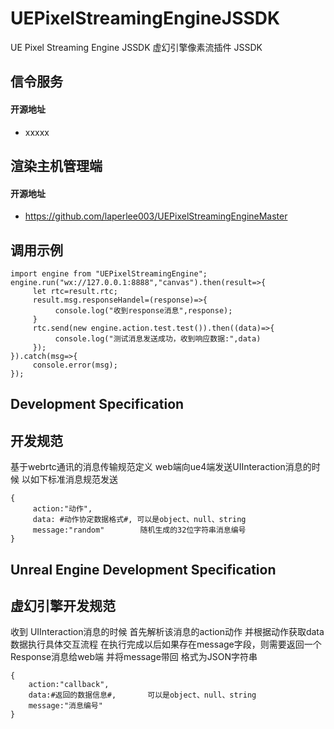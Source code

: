 # UEPixelStreamingEngineJSSDK
UE Pixel Streaming Engine JSSDK
虚幻引擎像素流插件 JSSDK

## 信令服务
#### 开源地址
- xxxxx


## 渲染主机管理端
#### 开源地址
- https://github.com/laperlee003/UEPixelStreamingEngineMaster

## 调用示例
```
import engine from "UEPixelStreamingEngine";
engine.run("wx://127.0.0.1:8888","canvas").then(result=>{
     let rtc=result.rtc;
     result.msg.responseHandel=(response)=>{
          console.log("收到response消息",response);
     }
     rtc.send(new engine.action.test.test()).then((data)=>{
          console.log("测试消息发送成功，收到响应数据:",data)
     });
}).catch(msg=>{
     console.error(msg);
});
```

## Development Specification
## 开发规范
基于webrtc通讯的消息传输规范定义
web端向ue4端发送UIInteraction消息的时候
以如下标准消息规范发送
```
{
     action:"动作",
     data: #动作协定数据格式#, 可以是object、null、string
     message:"random"        随机生成的32位字符串消息编号
}
```

## Unreal Engine Development Specification 
## 虚幻引擎开发规范

收到 UIInteraction消息的时候
首先解析该消息的action动作
并根据动作获取data数据执行具体交互流程
在执行完成以后如果存在message字段，则需要返回一个Response消息给web端
并将message带回 格式为JSON字符串
```
{
    action:"callback",
    data:#返回的数据信息#,       可以是object、null、string
    message:"消息编号"
}
```
